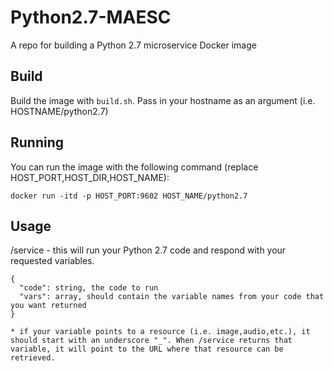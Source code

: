 # Python2.7-MAESC
A repo for building a Python 2.7 microservice Docker image

## Build

Build the image with `build.sh`. Pass in your hostname as an argument (i.e. HOSTNAME/python2.7)

## Running

You can run the image with the following command (replace HOST_PORT,HOST_DIR,HOST_NAME):

`docker run -itd -p HOST_PORT:9602 HOST_NAME/python2.7`

## Usage

/service - this will run your Python 2.7 code and respond with your requested variables.

```
{
  "code": string, the code to run
  "vars": array, should contain the variable names from your code that you want returned
}

* if your variable points to a resource (i.e. image,audio,etc.), it should start with an underscore "_". When /service returns that variable, it will point to the URL where that resource can be retrieved.
